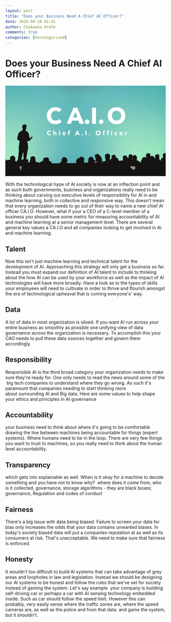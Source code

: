 ```yaml
---
layout: post
title: "Does your Business Need A Chief AI Officer?"
date: 2018-08-28 02:41
author: Chukwuka Orefo
comments: true
categories: [Uncategorized]
---
```

# __Does your Business Need A Chief AI Officer?__

![Chief AI Officer Acronym](/images/caio.png "Chief AI Officer Acronym")

With the technological hype of AI society is now at an inflection point and as such both governments, business and organizations really need to be thinking about carving out executive levels of responsibility for AI in and machine learning, both in collective and responsive way.
This doesn't mean that every organization needs to go out of their way to name a new chief AI officer CA.I.O. However, what  if your a CEO of a C-level member of a business you should have some metric for measuring accountability of AI and machine learning at a senior management level. There are several general key values a CA.I.O and all companies looking to get involved in Ai and machine learning.

## __Talent__

Now this isn't just machine learning and technical talent for the development of AI. Approaching this strategy will only get a business so far. Instead you must expand our definition of AI talent to include to thinking about the how AI can be used by your workforce as well as the impact of AI technologies will have more broadly. Have a look as to the types of skills your employees will need to cultivate in order to thrive and flourish amongst the era of technological upheaval that is coming everyone's' way.

## __Data__

A lot of data in most organization is siloed. If you want AI run across your entire business as smoothly as possible one unifying view of data governance across the organization is necessary. To accomplish this your CAO needs to pull these data sources together and govern them accordingly. 

## __Responsibility__

Responsible AI is the third broad category your organization needs to make sure they're ready for. </span><span style="font-weight:400;">One only needs to read the news around some of the  big tech companies to understand where they go wrong. As such it's paramount that companies needing to start thinking more about surrounding AI and Big data. Here are some values to help shape your ethics and principles in AI governance

## __Accountability__

your business need to think about where it's going to be comfortable drawing the line between machines being accountable for things (expert systems). Where humans need to be in the loop. There are very few things you want to trust to machines, so you really need to think about the human level accountability.

## __Transparency__

which gets into explainable as well. When is it okay for a machine to decide something and you have not to know why? 
where does it come from, who is it collected, governance, storage algorithms - they are black boxes; governance, Regulation and codes of conduct


## __Fairness__

There's a big issue with data being biased. Failure to screen your data for bias only increases the odds that your data contains unwanted biases. In today's society biased data will put a companies reputation at as well as its consumers at risk. That's unacceptable. We need to make sure that fairness is enforced.


## __Honesty__

 It wouldn't too difficult to build AI systems that can take advantage of grey areas and loopholes in law and legislation. Instead we should be designing our AI systems to be honest and follow the rules that we've set for society instead of gaming the system. Let's say example  your company is building self-driving car or perhaps a car with AI sensing technology embedded inside. Such as car should follow the speed limit. However this can probably, very easily sense where the traffic zones are, where the speed cameras are, as well as the police and from that data  and game the system, but it shouldn't. 
